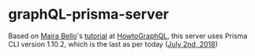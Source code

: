 # graphQL-prisma-server

Based on [Maira Bello](https://github.com/mairatma)'s [tutorial](https://www.howtographql.com/graphql-js/0-introduction/) at [HowtoGraphQL](https://www.howtographql.com/), this server uses Prisma CLI version 1.10.2, which is the last as per today ([July 2nd, 2018](https://www.npmjs.com/package/prisma))
